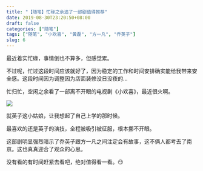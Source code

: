 ```yaml
---
title: "【随笔】忙碌之余追了一部剧值得推荐"
date: 2019-08-30T23:20:50+08:00
draft: false
categories: ["随笔"]
tags: ["随笔", "小欢喜", "黄磊", "方一凡", "乔英子"]
slug: 6
---
```


  最近着实忙碌，事情倒也不算多，但感觉累。

不过呢，忙过这段时间应该就好了，因为稳定的工作和时间安排确实能给我带来安全感。这段时间因为调整因为店面装修没日没夜的...

忙归忙，空闲之余看了一部离不开眼的电视剧《小欢喜》，最近很火啊。

![](https://img.dtz9.net/imgs/2019/08/7f6910acff4039e7.webp)



就英子这小姑娘，让我想起了自己上学的那时候。

最喜欢的还是英子的演技，全程被吸引被征服，根本挪不开眼。

这部剧明显强烈暗示了乔英子跟方一凡之间注定会有故事，这不俩人都考去了南京。这也真真迎合了观众的心思。

没有看的有时间赶紧去看吧，绝对值得看一看。😏